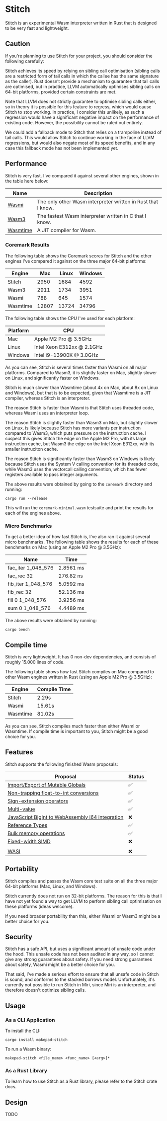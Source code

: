 # Stitch

Stitch is an experimental Wasm interpreter written in Rust that is designed to be very fast and lightweight.

## Caution

If you're planning to use Stitch for your project, you should consider the following carefully:

Stitch achieves its speed by relying on sibling call optimisation (sibling calls are a restricted form of tail calls in which the callee has the same signature as the caller).  Rust doesn’t provide a mechanism to guarantee that tail calls are optimised, but in practice, LLVM automatically optimises sibling calls on 64-bit platforms, provided certain constraints are met.

Note that LLVM does not strictly guarantee to optimise sibling calls either, so in theory it is possible for this feature to regress, which would cause Stitch to stop working. In practice, I consider this unlikely, as such a regression would have a significant negative impact on the performance of existing code. However, the possibility cannot be ruled out entirely.

We could add a fallback mode to Stitch that relies on a trampoline instead of tail calls. This would allow Stitch to continue working in the face of LLVM regressions, but would also negate most of its speed benefits, and in any case this fallback mode has not been implemented yet.

## Performance

Stitch is very fast. I've compared it against several other engines, shown in the table here below:

| Name      | Description                                                  |
| --------- | ------------------------------------------------------------ |
| [Wasmi]   | The only other Wasm interpreter written in Rust that I know. |
| [Wasm3]   | The fastest Wasm interpreter written in C that I know.       |
| [Wasmtime] | A JIT compiler for Wasm.                                    |

[Wasmi]: https://github.com/wasmi-labs/wasmi
[Wasm3]: https://github.com/wasm3/wasm3
[Wasmtime]: https://github.com/bytecodealliance/wasmtime

### Coremark Results

The following table shows the Coremark scores for Stitch and the other engines I've compared it against on the three major 64-bit platforms:

| Engine   | Mac   | Linux | Windows |
| -------- | ----- | ----- | ------- |
| Stitch   | 2950  | 1684  | 4592    |
| Wasm3    | 2911  | 1734  | 3951    |
| Wasmi    | 788   | 645   | 1574    |
| Wasmtime | 12807 | 13724 | 34796   |

The following table shows the CPU I've used for each platform:

| Platform | CPU                        |
| -------- | -------------------------- |
| Mac      | Apple M2 Pro @ 3.5GHz      |
| Linux    | Intel Xeon E312xx @ 2.1GHz |
| Windows  | Intel i9-13900K @ 3.0GHz   |


As you can see, Stitch is several times faster than Wasmi on all major platforms. Compared to Wasm3, it is slightly faster on Mac, slightly slower on Linux, and significantly faster on Windows.

Stitch is much slower than Wasmtime (about 4x on Mac, about 8x on Linux and Windows), but that is to be expected, given that Wasmtime is a JIT compiler, whereas Stitch is an interpreter.

The reason Stitch is faster than Wasmi is that Stitch uses threaded code, whereas Wasmi uses an interpreter loop.

The reason Stitch is slightly faster than Wasm3 on Mac, but slightly slower on Linux, is likely because Stitch has more variants per instruction compared to Wasm3, which puts pressure on the instruction cache. I suspect this gives Stitch the edge on the Apple M2 Pro, with its large instruction cache, but Wasm3 the edge on the Intel Xeon E312xx, with its smaller instruciton cache.

The reason Stitch is significantly faster than Wasm3 on Windows is likely because Stitch uses the System V calling convention for its threaded code, while Wasm3 uses the vectorcall calling convention, which has fewer registers available to pass integer arguments.

The above results were obtained by going to the `coremark` directory and running:

    cargo run --release

This will run the `coremark-minimal.wasm` testsuite and print the results for each of the engines above.

### Micro Benchmarks

To get a better idea of how fast Stitch is, I've also ran it against several micro benchmarks. The following table shows the results for each of these benchmarks on Mac (using an Apple M2 Pro @ 3.5GHz):

| Name               | Time      |
| ------------------ | --------- |
| fac_iter 1_048_576 | 2.8561 ms |
| fac_rec  32        | 276.82 ns |
| fib_iter 1_048_576 | 5.0592 ms |
| fib_rec  32        | 52.136 ms |
| fill 0 1_048_576   | 3.9256 ms |
| sum 0 1_048_576    | 4.4489 ms |

The above results were obtained by running:

    cargo bench

## Compile time

Stitch is very lightweight. It has 0 non-dev dependencies, and consists of roughly 15.000 lines of code.

The following table shows how fast Stitch compiles on Mac compared to other Wasm engines written in Rust (using an Apple M2 Pro @ 3.5GHz):

| Engine   | Compile Time |
| -------- | ------------ |
| Stitch   | 2.29s        |
| Wasmi    | 15.61s       |
| Wasmtime | 81.02s       |

As you can see, Stitch compiles much faster than either Wasmi or Wasmtime. If compile time is important to you, Stitch might be a good choice for you.

## Features

Stitch supports the following finished Wasm proposals:

| Proposal                                           | Status |
| -------------------------------------------------- | ------ |
| [Import/Export of Mutable Globals]                 | ✅     |
| [Non-trapping float-to-int conversions]            | ✅     |
| [Sign-extension operators]                         | ✅     |
| [Multi-value]                                      | ✅     |
| [JavaScript BigInt to WebAssembly i64 integration] | ❌     |
| [Reference Types]                                  | ✅     |
| [Bulk memory operations]                           | ✅     |
| [Fixed-width SIMD]                                 | ❌     |
|                                                    |       |
| [WASI]                                             | ❌     |

[Import/Export of Mutable Globals]: https://github.com/WebAssembly/mutable-global
[Non-trapping float-to-int conversions]: https://github.com/WebAssembly/nontrapping-float-to-int-conversions
[Sign-extension operators]: https://github.com/WebAssembly/sign-extension-ops
[Multi-value]: https://github.com/WebAssembly/multi-value
[JavaScript BigInt to WebAssembly i64 integration]: https://github.com/WebAssembly/JS-BigInt-integration
[Reference Types]: https://github.com/WebAssembly/reference-types
[Bulk memory operations]: https://github.com/WebAssembly/bulk-memory-operations
[Fixed-width SIMD]: https://github.com/webassembly/simd
[WASI]: https://github.com/WebAssembly/WASI

## Portability

Stitch compiles and passes the Wasm core test suite on all the three major 64-bit platforms (Mac, Linux, and Windows).

Stitch currently does not run on 32-bit platforms. The reason for this is that I have not yet found a way to get LLVM to perform sibling call optimisation on these platforms (ideas welcome).

If you need broader portability than this, either Wasmi or Wasm3 might be a better choice for you.

## Security

Stitch has a safe API, but uses a significant amount of unsafe code under the hood. This unsafe code has not been audited in any way, so I cannot give any strong guarantees about safety. If you need strong guarantees about safety, Wasmi might be a better choice for you.

That said, I’ve made a serious effort to ensure that all unsafe code in Stitch is sound, and conforms to the stacked borrows model. Unfortunately, it's currently not possible to run Stitch in Miri, since Miri is an interpreter, and therefore doesn't optimize sibling calls.

## Usage

### As a CLI Application 

To install the CLI:

    cargo install makepad-stitch

To run a Wasm binary:

    makepad-stitch <file_name> <func_name> [<arg>]*

### As a Rust Library

To learn how to use Stitch as a Rust library, please refer to the Stitch crate docs.

## Design

TODO
